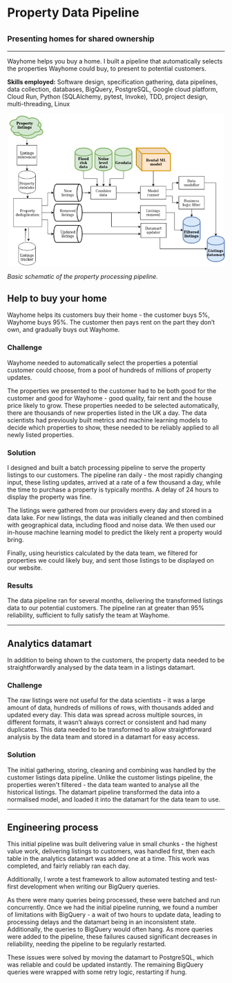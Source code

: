 # Property Data Pipeline
## <small>Presenting homes for shared ownership</small>
___

Wayhome helps you buy a home. I built a pipeline that automatically selects the properties Wayhome could buy, to present to potential customers.

**Skills employed:** Software design, specification gathering, data pipelines, data collection, databases, BigQuery, PostgreSQL, Google cloud platform, Cloud Run, Python (SQLAlchemy, pytest, Invoke), TDD, project design, multi-threading, Linux

![Property pipeline](images/property_pipeline.jpg)

*Basic schematic of the property processing pipeline.*

## Help to buy your home

Wayhome helps its customers buy their home - the customer buys 5%, Wayhome buys 95%. The customer then pays rent on the part they don’t own, and gradually buys out Wayhome.

### Challenge

Wayhome needed to automatically select the properties a potential customer could choose, from a pool of hundreds of millions of property updates.

The properties we presented to the customer had to be both good for the customer and good for Wayhome - good quality, fair rent and the house price likely to grow. These properties needed to be selected automatically, there are thousands of new properties listed in the UK a day. The data scientists had previously built metrics and machine learning models to decide which properties to show, these needed to be reliably applied to all newly listed properties.

### Solution

I designed and built a batch processing pipeline to serve the property listings to our customers. The pipeline ran daily - the most rapidly changing input, these listing updates, arrived at a rate of a few thousand a day, while the time to purchase a property is typically months. A delay of 24 hours to display the property was fine.

The listings were gathered from our providers every day and stored in a data lake. For new listings, the data was initially cleaned and then combined with geographical data, including flood and noise data. We then used our in-house machine learning model to predict the likely rent a property would bring.

Finally, using heuristics calculated by the data team, we filtered for properties we could likely buy, and sent those listings to be displayed on our website.

### Results

The data pipeline ran for several months, delivering the transformed listings data to our potential customers. The pipeline ran at greater than 95% reliability, sufficient to fully satisfy the team at Wayhome.

___
## Analytics datamart

In addition to being shown to the customers, the property data needed to be straightforwardly analysed by the data team in a listings datamart.

### Challenge

The raw listings were not useful for the data scientists - it was a large amount of data, hundreds of millions of rows, with thousands added and updated every day. This data was spread across multiple sources, in different formats, it wasn’t always correct or consistent and had many duplicates. This data needed to be transformed to allow straightforward analysis by the data team and stored in a datamart for easy access.

### Solution

The initial gathering, storing, cleaning and combining was handled by the customer listings data pipeline. Unlike the customer listings pipeline, the properties weren't filtered - the data team wanted to analyse all the historical listings. The datamart pipeline transformed the data into a normalised model, and loaded it into the datamart for the data team to use.

___
## Engineering process

This initial pipeline was built delivering value in small chunks - the highest value work, delivering listings to customers, was handled first, then each table in the analytics datamart was added one at a time. This work was completed, and fairly reliably ran each day.

Additionally, I wrote a test framework to allow automated testing and test-first development when writing our BigQuery queries.

As there were many queries being processed, these were batched and run concurrently. Once we had the initial pipeline running, we found a number of limitations with BigQuery - a wait of two hours to update data, leading to processing delays and the datamart being in an inconsistent state. Additionally, the queries to BigQuery would often hang. As more queries were added to the pipeline, these failures caused significant decreases in reliability, needing the pipeline to be regularly restarted.

These issues were solved by moving the datamart to PostgreSQL, which was reliable and could be updated instantly. The remaining BigQuery queries were wrapped with some retry logic, restarting if hung.